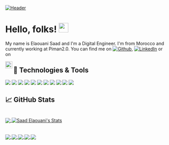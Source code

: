 <!-- More info, tips and tricks for making GitHub Profile README can be found in my article at https://towardsdatascience.com/build-a-stunning-readme-for-your-github-profile-9b80434fe5d7 -->

[![Header](https://user-images.githubusercontent.com/45466806/95662764-3676f200-0b31-11eb-8a93-90ad4d195631.PNG)](https://www.linkedin.com/in/saad-elaouani-199b5a171//)
</br>
# Hello, folks! <img src="https://raw.githubusercontent.com/MartinHeinz/MartinHeinz/master/wave.gif" width="30px">

My name is Elaouani Saad and I'm a Digital Engineer. I'm from Morocco and currently working at Piman2.0. You can find me on [![Github][1.2]][1], [![LinkedIn][2.2]][2] or on

<a href="https://www.reddit.com/user/SaadEla">
  <img align="left" alt="Abhishek's Reddit" width="22px" src="https://cdn.jsdelivr.net/npm/simple-icons@v3/icons/reddit.svg" />
</a>

## 🔧 Technologies & Tools

![](https://img.shields.io/badge/Editor-VSCode-brightgreen)
![](https://img.shields.io/badge/Code-Javascript-green)
![](https://img.shields.io/badge/Code-Typescript-green)
![](https://img.shields.io/badge/Code-Java-green)
![](https://img.shields.io/badge/Code-Angular-green)
![](https://img.shields.io/badge/Code-React-green)
![](https://img.shields.io/badge/Code-SpringBoot-green)
![](https://img.shields.io/badge/Test-Jest-blue)
![](https://img.shields.io/badge/Test-Enzyme-blue)
![](https://img.shields.io/badge/QA-SonarQube-blue)
![](https://img.shields.io/badge/DevOps-GitlabCI-orange)

## &#x1f4c8; GitHub Stats
</br>

<a href="https://github.com/SaadEla">
  <img align="center" src="https://github-readme-stats.vercel.app/api/top-langs/?username=SaadEla&hide=css,html&title_color=ffffff&text_color=c9cacc&icon_color=2bbc8a&bg_color=1d1f21" />
</a>

<a href="https://github.com/SaadEla">
  <img align="center" src="https://github-readme-stats.vercel.app/api?username=SaadEla&show_icons=true&line_height=27&count_private=true&title_color=ffffff&text_color=c9cacc&icon_color=2bbc8a&bg_color=1d1f21" alt="Saad Elaouani's Stats" />
</a>
</br>
</br>
</br>
<a href="https://github.com/SaadEla">
  <img align="center" src="https://github-readme-stats.vercel.app/api/pin/?username=SaadEla&repo=React-Mobx-BoilerPlate&title_color=ffffff&text_color=c9cacc&icon_color=2bbc8a&bg_color=1d1f21" />
</a>


<a href="https://github.com/SaadEla">
  <img align="center" src="https://github-readme-stats.vercel.app/api/pin/?username=SaadEla&repo=React-Fingerprintjs-I18n-BoilerPlate&title_color=ffffff&text_color=c9cacc&icon_color=2bbc8a&bg_color=1d1f21" />
</a>



<a href="https://github.com/SaadEla">
  <img align="center" src="https://github-readme-stats.vercel.app/api/pin/?username=SaadEla&repo=MoviesAndMe&title_color=ffffff&text_color=c9cacc&icon_color=2bbc8a&bg_color=1d1f21" />
</a>

<a href="https://github.com/SaadEla">
  <img align="center" src="https://github-readme-stats.vercel.app/api/pin/?username=SaadEla&repo=LocationMaisonFront&title_color=ffffff&text_color=c9cacc&icon_color=2bbc8a&bg_color=1d1f21" />
</a>


<a href="https://github.com/SaadEla">
  <img align="center" src="https://github-readme-stats.vercel.app/api/pin/?username=SaadEla&repo=LocationMaison-API-&title_color=ffffff&text_color=c9cacc&icon_color=2bbc8a&bg_color=1d1f21" />
</a>
  
  


<!-- links to social media icons -->

<!-- icons with padding -->

[1.1]: http://i.imgur.com/tXSoThF.png (twitter icon with padding)
[2.1]: http://i.imgur.com/0o48UoR.png (github icon with padding)
<!-- icons without padding -->

[1.2]: http://i.imgur.com/9I6NRUm.png (github icon without padding)
[2.2]: https://raw.githubusercontent.com/MartinHeinz/MartinHeinz/master/linkedin-3-16.png (LinkedIn icon without padding)

<!-- links to your social media accounts -->

[1]: https://github.com/SaadEla
[2]: https://www.linkedin.com/in/saad-elaouani-199b5a171/



